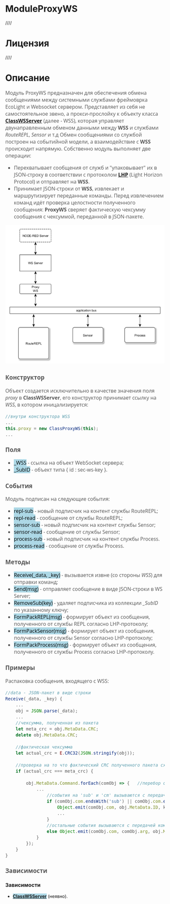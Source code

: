 # ModuleProxyWS
////

# Лицензия
////

# Описание
<div style = "font-family: 'Open Sans', sans-serif; font-size: 16px; color: #555">

Модуль ProxyWS предназначен для обеспечения обмена сообщениями между системными службами фреймоврка EcoLight и Websocket сервером. 
Представляет из себя не самостоятельное звено, а прокси-прослойку к объекту класса [**ClassWSServer**](https://github.com/Konkery/ModuleWebSocketServer/blob/main/README.md) (далее - WSS), которая управляет двунаправленным обменом данными между **WSS** и службами *RouteREPL*, *Sensor* и т.д
Обмен сообщениями со службой построен на событийной модели, а взаимодействие с **WSS** происходит напрямую. 
Собственно модуль выполняет две операции:
- Перехватывает сообщения от служб и "упаковывает" их в JSON-строку в соответствии с протоколом [**LHP**](https://github.com/Konkery/ModuleLHP/blob/main/README.md) (Light Horizon Protocol) и отправляет на **WSS**.  
- Принимает JSON-строки от **WSS**, извлекает и маршрутизирует переданные команды. Перед извлечением команд идёт проверка целостности полученного сообщения: **ProxyWS** сверяет фактическую чексумму сообщения с чексуммой, переданной в JSON-пакете.

<div align='center'>
    <img src='./res/interaction.png'>
</div>

### Конструктор
Объект создается исключительно в качестве значения поля *proxy* в **ClassWSServer**, его конструктор принимает ссылку на *WSS*, в котором иницализируется:
```js
//внутри конструктора WSS
...
this.proxy = new ClassProxyWS(this);
...
```

### Поля
- <mark style="background-color: lightblue">_WSS</mark> - ссылка на объект WebSocket сервера;
- <mark style="background-color: lightblue">_SubID</mark> - объект типа { id : sec-ws-key }.

### События
Модуль подписан на следующие события: 
- <mark style="background-color: lightblue">repl-sub</mark> - новый подписчик на контент службы RouteREPL;
- <mark style="background-color: lightblue">repl-read</mark> - сообщение от службы RouteREPL;
- <mark style="background-color: lightblue">sensor-sub</mark> - новый подписчик на контент службы Sensor;
- <mark style="background-color: lightblue">sensor-read</mark> - сообщение от службы Sensor;
- <mark style="background-color: lightblue">process-sub</mark> - новый подписчик на контент службы Process.
- <mark style="background-color: lightblue">process-read</mark> - сообщение от службы Process.


### Методы
- <mark style="background-color: lightblue">Receive(_data, _key)</mark> - вызывается извне (со стороны *WSS*) для отправки команд;
- <mark style="background-color: lightblue">Send(msg)</mark> - отправляет сообщение в виде JSON-строки в WS Server;
- <mark style="background-color: lightblue">RemoveSub(key)</mark> - удаляет подписчика из коллекции *_SubID* по указанному ключу;
- <mark style="background-color: lightblue">FormPackREPL(msg)</mark> - формирует объект из сообщения, полученного от службы REPL согласно LHP-протоколу;
- <mark style="background-color: lightblue">FormPackSensor(msg)</mark> - формирует объект из сообщения, полученного от службы Sensor согласно LHP-протоколу;
- <mark style="background-color: lightblue">FormPackProcess(msg)</mark> - формирует объект из сообщения, полученного от службы Process согласно LHP-протоколу.

### Примеры
Распаковка сообщения, входящего с WSS:
```js
//data - JSON-пакет в виде строки
Receive(_data, _key) {
    ...
    obj = JSON.parse(_data);
    ...
    //чексумма, полученная из пакета
    let meta_crc = obj.MetaData.CRC;    
    delete obj.MetaData.CRC;

    //фактическая чексумма
    let actual_crc = E.CRC32(JSON.stringify(obj));  

    //проверка на то что фактический CRC полученного пакета сходится с CRC, зашитым в пакет
    if (actual_crc === meta_crc) {  
        
        obj.MetaData.Command.forEach(comObj => {   //перебор объектов { "com": 'String', "arg": [] }
            ...
                //события на 'sub' и 'cm' вызываются с передачей id и sec-ключа в качестве аргументов
                if (comObj.com.endsWith('sub') || comObj.com.endsWith('cm')) {
                    Object.emit(comObj.com, obj.MetaData.ID, key);
                    ...
                }
                //остальные события вызываются с передачей команды и id 
                else Object.emit(comObj.com, comObj.arg, obj.MetaData.ID);
            }
        }); 
    }
}
```

### Зависимости

</div>

### **Зависимости**
- <mark style="background-color: lightblue">[**ClassWSServer**](https://github.com/Konkery/ModuleWebSocketServer/blob/main/README.md)</mark> (неявно). 